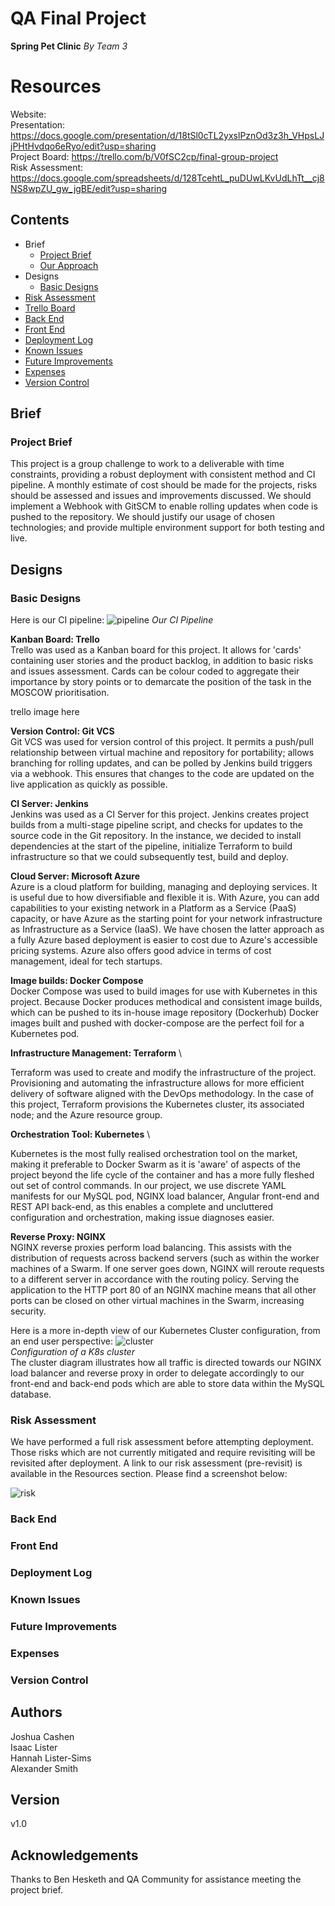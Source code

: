 # QA Final Project
**Spring Pet Clinic** _By Team 3_

# Resources

Website: <space><space>\
Presentation: https://docs.google.com/presentation/d/18tSl0cTL2yxslPznOd3z3h_VHpsLJjPHtHvdqo6eRyo/edit?usp=sharing <space><space>\
Project Board: https://trello.com/b/V0fSC2cp/final-group-project <space><space>\
Risk Assessment: https://docs.google.com/spreadsheets/d/128TcehtL_puDUwLKvUdLhTt__cj8NS8wpZU_gw_jgBE/edit?usp=sharing  
  
## Contents

* Brief
    * [Project Brief](#project-brief)
    * [Our Approach](#our-approach)
* Designs
    * [Basic Designs](#basic-designs)
* [Risk Assessment](#risk-assessment)
* [Trello Board](#trello-board)
* [Back End](#back-end)
* [Front End](#front-end)
* [Deployment Log](#deployment-log)
* [Known Issues](#known-issues)
* [Future Improvements](#future-improvements)
* [Expenses](#expenses)
* [Version Control](#version-control)

## Brief
### Project Brief

This project is a group challenge to work to a deliverable with time constraints, providing a robust deployment with consistent method and CI pipeline.
A monthly estimate of cost should be made for the projects, risks should be assessed and issues and improvements discussed. We should implement a Webhook with GitSCM to enable rolling updates when code is pushed to the repository. We should justify our usage of chosen technologies; and provide multiple environment support for both testing and live.

## Designs
### Basic Designs
Here is our CI pipeline:
![pipeline][pipeline]
_Our CI Pipeline_

**Kanban Board: Trello**  \
Trello was used as a Kanban board for this project. It allows for 'cards' containing user stories and the product backlog, in addition to basic risks and issues assessment. Cards can be colour coded to aggregate their importance by story points or to demarcate the position of the task in the MOSCOW prioritisation.

trello image here

**Version Control: Git VCS**  \
Git VCS was used for version control of this project. It permits a push/pull relationship between virtual machine and repository for portability; allows branching for rolling updates, and can be polled by Jenkins build triggers via a webhook. This ensures that changes to the code are updated on the live application as quickly as possible.

**CI Server: Jenkins**  \
Jenkins was used as a CI Server for this project. Jenkins creates project builds from a multi-stage pipeline script, and checks for updates to the source code in the Git repository. In the instance, we decided to install dependencies at the start of the pipeline, initialize Terraform to build infrastructure so that we could subsequently test, build and deploy.

**Cloud Server: Microsoft Azure**  \
Azure is a cloud platform for building, managing and deploying services. It is useful due to how diversifiable and flexible it is. With Azure, you can add capabilities to your existing network in a Platform as a Service (PaaS) capacity, or have Azure as the starting point for your network infrastructure as Infrastructure as a Service (IaaS). We have chosen the latter approach as a fully Azure based deployment is easier to cost due to Azure's accessible pricing systems. Azure also offers good advice in terms of cost management, ideal for tech startups.

**Image builds: Docker Compose**  \
Docker Compose was used to build images for use with Kubernetes in this project. Because Docker produces methodical and consistent image builds, which can be pushed to its in-house image repository (Dockerhub) Docker images built and pushed with docker-compose are the perfect foil for a Kubernetes pod.

**Infrastructure Management: Terraform**   \

Terraform was used to create and modify the infrastructure of the project. Provisioning and automating the infrastructure allows for more efficient delivery of software aligned with the DevOps methodology. In the case of this project, Terraform provisions the Kubernetes cluster, its associated node; and the Azure resource group.

**Orchestration Tool: Kubernetes**   \

Kubernetes is the most fully realised orchestration tool on the market, making it preferable to Docker Swarm as it is 'aware' of aspects of the project beyond the life cycle of the container and has a more fully fleshed out set of control commands. In our project, we use discrete YAML manifests for our MySQL pod, NGINX load balancer, Angular front-end and REST API back-end, as this enables a complete and uncluttered configuration and orchestration, making issue diagnoses easier.

**Reverse Proxy: NGINX**  \
NGINX reverse proxies perform load balancing. This assists with the distribution of requests across backend servers (such as within the worker machines of a Swarm. If one server goes down, NGINX will reroute requests to a different server in accordance with the routing policy. Serving the application to the HTTP port 80 of an NGINX machine means that all other ports can be closed on other virtual machines in the Swarm, increasing security.


Here is a more in-depth view of our Kubernetes Cluster configuration, from an end user perspective:
![cluster][cluster]  \
_Configuration of a K8s cluster_  
The cluster diagram illustrates how all traffic is directed towards our NGINX load balancer and reverse proxy in order to delegate accordingly to our front-end and back-end pods which are able to store data within the MySQL database. 

### Risk Assessment

We have performed a full risk assessment before attempting deployment. Those risks which are not currently mitigated and require revisiting will be revisited after deployment.
A link to our risk assessment (pre-revisit) is available in the Resources section.
Please find a screenshot below:

![risk][risk]

### Back End

### Front End

### Deployment Log

### Known Issues

### Future Improvements

### Expenses

### Version Control


## Authors
Joshua Cashen  \
Isaac Lister  \
Hannah Lister-Sims  \
Alexander Smith  

## Version
v1.0

## Acknowledgements

Thanks to Ben Hesketh and QA Community for assistance meeting the project brief.

[pipeline]: https://imgur.com/cO2YN1k.png
[cluster]: https://i.imgur.com/wUBId9p.png
[risk]: https://imgur.com/ogn761e.png
